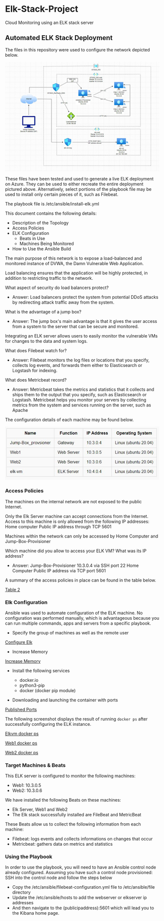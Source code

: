 # Elk-Stack-Project
Cloud Monitoring using an ELK stack server
## Automated ELK Stack Deployment

The files in this repository were used to configure the network depicted below.


![Network Diagram](https://github.com/tobiaseks/Elk-Stack-Project/blob/54f1088bd8da4b0482ffe4f86811dffb37f7e0be/Diagrams/Elk_Stack_Visualization.JPG)


These files have been tested and used to generate a live ELK deployment on Azure. They can be used to either recreate the entire deployment pictured above. Alternatively, select portions of the playbook file may be used to install only certain pieces of it, such as Filebeat.

The playbook file is /etc/ansible/install-elk.yml

This document contains the following details:
* Description of the Topology
* Access Policies
* ELK Configuration
  * Beats in Use
  * Machines Being Monitored
* How to Use the Ansible Build

The main purpose of this network is to expose a load-balanced and monitored instance of DVWA, the Damn Vulnerable Web Application.

Load balancing ensures that the application will be highly protected, in addition to restricting traffic to the network.

What aspect of security do load balancers protect? 
* Answer: Load balancers protect the system from potential DDoS attacks by redirecting attack traffic away from the system. 

What is the advantage of a jump box?
* Answer: The jump box's main advantage is that it gives the user access from a system to the server that can be secure and monitored.

Integrating an ELK server allows users to easily monitor the vulnerable VMs for changes to the data and system logs.

What does Filebeat watch for? 
* Answer: Filebeat monitors the log files or locations that you specify, collects log events, and forwards them either to Elasticsearch or Logstash for indexing.

What does Metricbeat record? 
* Answer: Metricbeat takes the metrics and statistics that it collects and ships them to the output that you specify, such as Elasticsearch or Logstash. Metricbeat helps you     monitor your servers by collecting metrics from the system and services running on the server, such as Apache

The configuration details of each machine may be found below.

![Table 1](https://github.com/tobiaseks/Elk-Stack-Project/blob/4556b6ac74a62f7602e5c299ad6491fb5249b7e7/Images/Table%201.JPG)


### Access Policies

The machines on the internal network are not exposed to the public Internet.

Only the Elk Server machine can accept connections from the Internet. Access to this machine is only allowed from the following IP addresses: Home computer Public IP address through TCP 5601

Machines within the network can only be accessed by Home Computer and Jump-Box-Provisioner


Which machine did you allow to access your ELK VM? What was its IP address?
* Answer: Jump-Box-Provisioner 10.3.0.4 via SSH port 22
    Home Computer Public IP address via TCP port 5601

A summary of the access policies in place can be found in the table below.

[Table 2](https://github.com/tobiaseks/Elk-Stack-Project/blob/53b1e989eddd2a7a3e9bf81fcdaaefd68c85c81c/Images/Table%202.JPG)


### Elk Configuration

Ansible was used to automate configuration of the ELK machine. No configuration was performed manually, which is advantageous because you can run multiple commands, apps and servers from a specific playbook. 


* Specify the group of machines as well as the remote user

[Configure Elk](https://github.com/tobiaseks/Elk-Stack-Project/blob/53b1e989eddd2a7a3e9bf81fcdaaefd68c85c81c/Images/Configure%20elk.JPG)

* Increase Memory

[Increase Memory](https://github.com/tobiaseks/Elk-Stack-Project/blob/53b1e989eddd2a7a3e9bf81fcdaaefd68c85c81c/Images/increase%20memory.JPG)

* Install the following services
  * docker.io
  * python3-pip
  * docker (docker pip module)


* Downloading and launching the container with ports

[Published Ports](https://github.com/tobiaseks/Elk-Stack-Project/blob/53b1e989eddd2a7a3e9bf81fcdaaefd68c85c81c/Images/published%20elk%20ports.JPG)

The following screenshot displays the result of running `docker ps` after successfully configuring the ELK instance.

[Elkvm docker ps](https://github.com/tobiaseks/Elk-Stack-Project/blob/53b1e989eddd2a7a3e9bf81fcdaaefd68c85c81c/Images/elk%20vm%20docker%20ps.JPG)

[Web1 docker ps](https://github.com/tobiaseks/Elk-Stack-Project/blob/53b1e989eddd2a7a3e9bf81fcdaaefd68c85c81c/Images/web%201%20docker%20ps%20-a.JPG)

[Web2 docker ps](https://github.com/tobiaseks/Elk-Stack-Project/blob/53b1e989eddd2a7a3e9bf81fcdaaefd68c85c81c/Images/web%202%20docker%20ps%20-a.JPG)


### Target Machines & Beats

This ELK server is configured to monitor the following machines:
* Web1: 10.3.0.5
* Web2: 10.3.0.6

We have installed the following Beats on these machines:
* Elk Server, Web1 and Web2
* The Elk stack successfully installed are FileBeat and MetricBeat

These Beats allow us to collect the following information from each machine:
* Filebeat: logs events and collects informations on changes that occur
* Metricbeat: gathers data on metrics and statistics

### Using the Playbook

In order to use the playbook, you will need to have an Ansible control node already configured. Assuming you have such a control node provisioned: 
SSH into the control node and follow the steps below 
* Copy the /etc/ansible/filebeat-configuration.yml file to /etc/ansible/file directory
* Update the /etc/ansible/hosts to add the webserver or elkserver ip addresses
* And then navigate to the (publicipaddress):5601  which will lead you to the Kibana home page.

